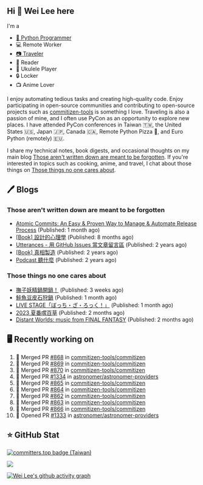 ## Hi 👋 Wei Lee here

I'm a

* [🐍 Python Programmer](https://pycon-note.wei-lee.me/)
* 💻 Remote Worker
* [📷 Traveler](https://travlog.wei-lee.me/)
* 📖 Reader
* 🎵 Ukulele Player
* 🔒 Locker
* 📺 Anime Lover

I enjoy automating tedious tasks and creating high-quality code. Enjoy participating in open-source communities and contributing to open-source projects such as [commitizen-tools](https://github.com/commitizen-tools) is something I love. Traveling is also a passion of mine, and I often use PyCon as an opportunity to explore new places. I have attended PyCon conferences in Taiwan 🇹🇼, the United States 🇺🇸, Japan 🇯🇵, Canada 🇨🇦, Remote Python Pizza 🍕, and Euro Python (remotely) 🇪🇺.

I share my technical notes, book digests, and occasional thoughts on my main blog [Those aren't written down are meant to be forgotten](https://blog.wei-lee.me/). If you're interested in topics such as cooking, anime, and travel, I chat about those things on [Those things no one cares about](https://travlog.wei-lee.me/).

## 🖊️ Blogs

### Those aren't written down are meant to be forgotten

* [Atomic Commits: An Easy &amp; Proven Way to Manage &amp; Automate Release Process](https://blog.wei-lee.me/posts/tech/2023/08/atomic-commits-coscup-2023) (Published: 1 month ago)
* [[Book] 設計的心理學](https://blog.wei-lee.me/posts/book/2023/01/the-design-of-everyday-things) (Published: 8 months ago)
* [Utterances - 用 GitHub Issues 當文章留言區](https://blog.wei-lee.me/posts/tech/2022/02/use-github-issues-as-comment-system) (Published: 2 years ago)
* [[Book] 真相製造](https://blog.wei-lee.me/posts/book/2022/02/reality-is-business) (Published: 2 years ago)
* [Podcast 聽什麼](https://blog.wei-lee.me/posts/gossiping/2021/12/podcast-i-listen-to) (Published: 2 years ago)

### Those things no one cares about

* [撫子妖精鍋開鍋！](https://travlog.wei-lee.me/posts/cook/2023/08/season-nadeshiko-pot) (Published: 3 weeks ago)
* [鮭魚豆皮石狩鍋](https://travlog.wei-lee.me/posts/cook/2023/08/yuru-camp-salmon-pot) (Published: 1 month ago)
* [LIVE STAGE「ぼっち・ざ・ろっく！」](https://travlog.wei-lee.me/posts/review/2023/08/btr-stage) (Published: 1 month ago)
* [2023 夏番嚐百草](https://travlog.wei-lee.me/posts/review/2023/07/what-i-will-watch-in-2023-summer) (Published: 2 months ago)
* [Distant Worlds: music from FINAL FANTASY](https://travlog.wei-lee.me/posts/review/2023/07/distant-worlds-music-from-FINAL-FANTASY) (Published: 2 months ago)

## 🖥️ Recently working on

1. 🎉 Merged PR [#868](https://github.com/commitizen-tools/commitizen/pull/868) in [commitizen-tools/commitizen](https://github.com/commitizen-tools/commitizen)
2. 🎉 Merged PR [#869](https://github.com/commitizen-tools/commitizen/pull/869) in [commitizen-tools/commitizen](https://github.com/commitizen-tools/commitizen)
3. 🎉 Merged PR [#870](https://github.com/commitizen-tools/commitizen/pull/870) in [commitizen-tools/commitizen](https://github.com/commitizen-tools/commitizen)
4. 🎉 Merged PR [#1334](https://github.com/astronomer/astronomer-providers/pull/1334) in [astronomer/astronomer-providers](https://github.com/astronomer/astronomer-providers)
5. 🎉 Merged PR [#865](https://github.com/commitizen-tools/commitizen/pull/865) in [commitizen-tools/commitizen](https://github.com/commitizen-tools/commitizen)
6. 🎉 Merged PR [#864](https://github.com/commitizen-tools/commitizen/pull/864) in [commitizen-tools/commitizen](https://github.com/commitizen-tools/commitizen)
7. 🎉 Merged PR [#862](https://github.com/commitizen-tools/commitizen/pull/862) in [commitizen-tools/commitizen](https://github.com/commitizen-tools/commitizen)
8. 🎉 Merged PR [#863](https://github.com/commitizen-tools/commitizen/pull/863) in [commitizen-tools/commitizen](https://github.com/commitizen-tools/commitizen)
9. 🎉 Merged PR [#866](https://github.com/commitizen-tools/commitizen/pull/866) in [commitizen-tools/commitizen](https://github.com/commitizen-tools/commitizen)
10. 💪 Opened PR [#1333](https://github.com/astronomer/astronomer-providers/pull/1333) in [astronomer/astronomer-providers](https://github.com/astronomer/astronomer-providers)


## ⭐ GitHub Stat

[![committers.top badge (Taiwan)](https://user-badge.committers.top/taiwan_public/Lee-W.svg)](https://user-badge.committers.top/taiwan_public/Lee-W)

[![](https://github-readme-stats.vercel.app/api?username=Lee-W&show_icons=true&hide_title=true&cache_seconds=86400)](https://github.com/anuraghazra/github-readme-stats)

[![Wei Lee's github activity graph](https://github-readme-activity-graph.vercel.app/graph?username=Lee-W&theme=dracula)](https://github.com/ashutosh00710/github-readme-activity-graph)

